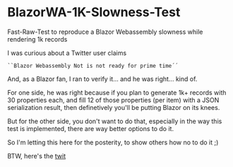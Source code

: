 # BlazorWA-1K-Slowness-Test
Fast-Raw-Test to reproduce a Blazor Webassembly slowness while rendering 1k records

I was curious about a Twitter user claims 

```
``Blazor Webassembly Not is not ready for prime time´´
```

And, as a Blazor fan, I ran to verify it... and he was right... kind of.


For one side, he was right because if you plan to generate 1k+ records with 30 properties each, and fill 12 of those properties (per item) with a JSON serialization result, then definetively you'll be putting Blazor on its knees.

But for the other side, you don't want to do that, especially in the way this test is implemented, there are way better options to do it.

So I'm letting this here for the posterity, to show others how no to do it ;)

BTW, here's the [twit](https://twitter.com/henalbrod/status/1285692053142241285)

